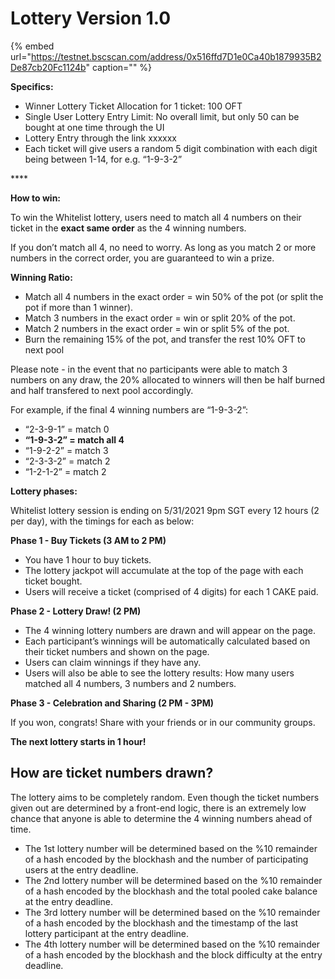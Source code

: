 # Lottery Version 1.0

{% embed url="https://testnet.bscscan.com/address/0x516ffd7D1e0Ca40b1879935B2De87cb20Fc1124b" caption="" %}

**Specifics:**

* Winner Lottery Ticket Allocation for 1 ticket: 100 OFT
* Single User Lottery Entry Limit: No overall limit, but only 50 can be bought at one time through the UI
* Lottery Entry through the link xxxxxx
* Each ticket will give users a random 5 digit combination with each digit being between 1-14, for e.g. “1-9-3-2”

\*\*\*\*

**How to win:**

To win the Whitelist lottery, users need to match all 4 numbers on their ticket in the **exact same order** as the 4 winning numbers.

If you don’t match all 4, no need to worry. As long as you match 2 or more numbers in the correct order, you are guaranteed to win a prize.

**Winning Ratio:**

* Match all 4 numbers in the exact order = win 50% of the pot \(or split the pot if more than 1 winner\). 
* Match 3 numbers in the exact order = win or split 20% of the pot.
* Match 2 numbers in the exact order = win or split 5% of the pot.
* Burn the remaining 15% of the pot, and transfer the rest 10% OFT to next pool

Please note - in the event that no participants were able to match 3 numbers on any draw, the 20% allocated to winners will then be half burned and half transfered to next pool accordingly.

For example, if the final 4 winning numbers are “1-9-3-2”:

* “2-3-9-1” = match 0
* **“1-9-3-2” = match all 4**
* “1-9-2-2” = match 3
* “2-3-3-2” = match 2
* “1-2-1-2” = match 2

**Lottery phases:**

Whitelist lottery session is ending on 5/31/2021 9pm SGT every 12 hours \(2 per day\), with the timings for each as below:

**Phase 1 - Buy Tickets \(3 AM to 2 PM\)**

* You have 1 hour to buy tickets. 
* The lottery jackpot will accumulate at the top of the page with each ticket bought.
* Users will receive a ticket \(comprised of 4 digits\) for each 1 CAKE paid.

**Phase 2 - Lottery Draw! \(2 PM\)**

* The 4 winning lottery numbers are drawn and will appear on the page. 
* Each participant’s winnings will be automatically calculated based on their ticket numbers and shown on the page.
* Users can claim winnings if they have any.
* Users will also be able to see the lottery results: How many users matched all 4 numbers, 3 numbers and 2 numbers. 

**Phase 3 - Celebration and Sharing \(2 PM - 3PM\)**

If you won, congrats! Share with your friends or in our community groups.

**The next lottery starts in 1 hour!**

## **How are ticket numbers drawn?**

The lottery aims to be completely random. Even though the ticket numbers given out are determined by a front-end logic, there is an extremely low chance that anyone is able to determine the 4 winning numbers ahead of time.

* The 1st lottery number will be determined based on the %10 remainder of a hash encoded by the blockhash and the number of participating users at the entry deadline.
* The 2nd lottery number will be determined based on the %10 remainder of a hash encoded by the blockhash and the total pooled cake balance at the entry deadline.
* The 3rd lottery number will be determined based on the %10 remainder of a hash encoded by the blockhash and the timestamp of the last lottery participant at the entry deadline.
* The 4th lottery number will be determined based on the %10 remainder of a hash encoded by the blockhash and the block difficulty at the entry deadline.

